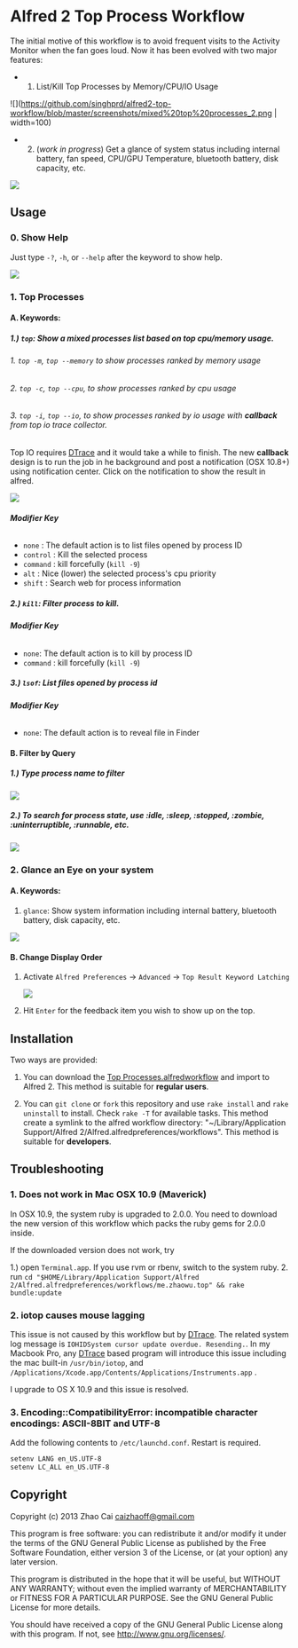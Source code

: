 # Alfred 2 Top Process Workflow

The initial motive of this workflow is to avoid frequent visits to the Activity Monitor when the fan goes loud. Now it has been evolved with two major features:

- 1) List/Kill Top Processes by Memory/CPU/IO Usage

![](https://github.com/singhprd/alfred2-top-workflow/blob/master/screenshots/mixed%20top%20processes_2.png | width=100)


- 2) (*work in progress*) Get a glance of system status including internal battery, fan speed, CPU/GPU Temperature, bluetooth battery, disk capacity, etc.

![](https://github.com/singhprd/alfred2-top-workflow/blob/master/screenshots/glance_2.png) 

## Usage

### 0. Show Help 

Just type `-?`, `-h`, or `--help` after the keyword to show help.

![](https://github.com/singhprd/alfred2-top-workflow/blob/master/screenshots/help_2.png) 

### 1. Top Processes

#### A. Keywords:

##### 1.) `top`: Show a mixed processes list based on top cpu/memory usage.


###### 1. `top -m`, `top --memory` to show processes ranked by memory usage

###### 2. `top -c`, `top --cpu`, to show processes ranked by cpu usage

###### 3. `top -i`, `top --io`, to show processes ranked by io usage with **callback** from top io trace collector.

   Top IO requires [DTrace][Dtrace] and it would take a while to finish. The new **callback** design is to run the job in he background and post a notification (OSX 10.8+) using notification center. Click on the notification to show the result in alfred.

![](https://raw.github.com/zhaocai/alfred2-top-workflow/master/screenshots/callback.png) 




###### **Modifier Key**

   - `none`    : The default action is to list files opened by process ID
   - `control` : Kill the selected process
   - `command` : kill forcefully (`kill -9`)
   - `alt`     : Nice (lower) the selected process's cpu priority
   - `shift`   : Search web for process information


##### 2.) `kill`: Filter process to kill.

###### **Modifier Key**

   - `none`: The default action is to kill by process ID
   - `command` : kill forcefully (`kill -9`)

##### 3.) `lsof`: List files opened by process id

###### **Modifier Key**

   - `none`: The default action is to reveal file in Finder

#### B. Filter by Query

##### 1.) Type process name to filter

![](https://github.com/singhprd/alfred2-top-workflow/blob/master/screenshots/filtered_by_query_2.png)

##### 2.) To search for process state, use **:idle**, **:sleep**, **:stopped**, **:zombie**, **:uninterruptible**, **:runnable**, etc.

![](https://github.com/singhprd/alfred2-top-workflow/blob/master/screenshots/top_sleep_2.png) 


### 2. Glance an Eye on your system

#### A. Keywords:

1. `glance`: Show system information including internal battery, bluetooth battery, disk capacity, etc.

![](https://raw.github.com/zhaocai/alfred2-top-workflow/master/screenshots/battery.png)

#### B. Change Display Order

1. Activate `Alfred Preferences` → `Advanced` → `Top Result Keyword Latching`

    ![](https://raw.github.com/zhaocai/alfred2-top-workflow/master/screenshots/Alfred_Preferences_Learning.png)

2. Hit `Enter` for the feedback item you wish to show up on the top.



## Installation

Two ways are provided:

1. You can download the [Top Processes.alfredworkflow](https://github.com/zhaocai/alfred2-top-workflow/raw/master/Top%20Processes.alfredworkflow) and import to Alfred 2. This method is suitable for **regular users**.

2. You can `git clone` or `fork` this repository and use `rake install` and `rake uninstall` to install. Check `rake -T` for available tasks.
This method create a symlink to the alfred workflow directory: "~/Library/Application Support/Alfred 2/Alfred.alfredpreferences/workflows". This method is suitable for **developers**.


## Troubleshooting

### 1. Does not work in Mac OSX 10.9 (Maverick)

In OSX 10.9, the system ruby is upgraded to 2.0.0. You need to download the new version of this workflow which packs the ruby gems for 2.0.0 inside.

If the downloaded version does not work, try 

1.) open `Terminal.app`. If you use rvm or rbenv, switch to the system ruby.
2. run `cd "$HOME/Library/Application Support/Alfred 2/Alfred.alfredpreferences/workflows/me.zhaowu.top" && rake bundle:update`


### 2. iotop causes mouse lagging

This issue is not caused by this workflow but by [DTrace][DTrace]. The related system log message is `IOHIDSystem cursor update overdue. Resending.`.
In my Macbook Pro, any [DTrace][DTrace] based program will introduce this issue including the mac built-in `/usr/bin/iotop`, and `/Applications/Xcode.app/Contents/Applications/Instruments.app` .

I upgrade to OS X 10.9 and this issue is resolved.

### 3. Encoding::CompatibilityError: incompatible character encodings: ASCII-8BIT and UTF-8

Add the following contents to `/etc/launchd.conf`. Restart is required.
```sh
setenv LANG en_US.UTF-8
setenv LC_ALL en_US.UTF-8
```


## Copyright

Copyright (c) 2013 Zhao Cai <caizhaoff@gmail.com>

This program is free software: you can redistribute it and/or modify it under
the terms of the GNU General Public License as published by the Free Software
Foundation, either version 3 of the License, or (at your option)
any later version.

This program is distributed in the hope that it will be useful, but WITHOUT
ANY WARRANTY; without even the implied warranty of MERCHANTABILITY or FITNESS
FOR A PARTICULAR PURPOSE. See the GNU General Public License for more details.

You should have received a copy of the GNU General Public License along with
this program. If not, see <http://www.gnu.org/licenses/>.



[DTrace]: https://developer.apple.com/library/mac/documentation/Darwin/Reference/ManPages/man1/dtrace.1.html
